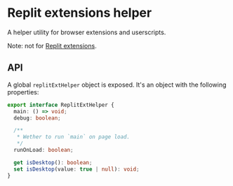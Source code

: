 # Replit extensions helper

A helper utility for browser extensions and userscripts.

Note: not for [Replit extensions](https://docs.replit.com/extensions).

## API

A global `replitExtHelper` object is exposed. It's an object with the following properties:

```ts
export interface ReplitExtHelper {
  main: () => void;
  debug: boolean;

  /**
   * Wether to run `main` on page load.
   */
  runOnLoad: boolean;

  get isDesktop(): boolean;
  set isDesktop(value: true | null): void;
}
```
